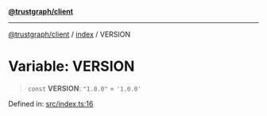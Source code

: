 [**@trustgraph/client**](../../README.md)

***

[@trustgraph/client](../../README.md) / [index](../README.md) / VERSION

# Variable: VERSION

> `const` **VERSION**: `"1.0.0"` = `'1.0.0'`

Defined in: [src/index.ts:16](https://github.com/trustgraph-ai/trustgraph-ts-client/blob/9a2bad46722f27bb783391eed1d9289614cc905a/src/index.ts#L16)
